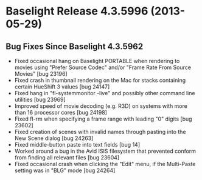 # Baselight Release 4.3.5996 (2013-05-29)



## Bug Fixes Since Baselight 4.3.5962

* Fixed occasional hang on Baselight PORTABLE when rendering to movies using "Prefer Source Codec" and/or "Frame Rate From Source Movies" \[bug 23196]
* Fixed crash in thumbnail rendering on the Mac for stacks containing certain HueShift 3 values \[bug 24147]
* Fixed hang in "fl-systemmonitor -live" and possibly other command line utilities \[bug 23969]
* Improved speed of movie decoding (e.g. R3D) on systems with more than 16 processor cores \[bug 24198]
* Fixed fl-rm when specifying a frame range with leading "0" digits \[bug 23602]
* Fixed creation of scenes with invalid names through pasting into the New Scene dialog \[bug 24263]
* Fixed middle-button paste into text fields \[bug 14]
* Worked around a bug in the Avid ISIS filesystem that prevented conform from finding all relevant files \[bug 23604]
* Fixed occasional crash when clicking the "Edit" menu, if the Multi-Paste setting was in "BLG" mode \[bug 24264]
